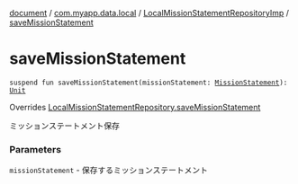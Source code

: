 [document](../../index.md) / [com.myapp.data.local](../index.md) / [LocalMissionStatementRepositoryImp](index.md) / [saveMissionStatement](./save-mission-statement.md)

# saveMissionStatement

`suspend fun saveMissionStatement(missionStatement: `[`MissionStatement`](../../com.myapp.domain.model.entity/-mission-statement/index.md)`): `[`Unit`](https://kotlinlang.org/api/latest/jvm/stdlib/kotlin/-unit/index.html)

Overrides [LocalMissionStatementRepository.saveMissionStatement](../../com.myapp.domain.repository/-local-mission-statement-repository/save-mission-statement.md)

ミッションステートメント保存

### Parameters

`missionStatement` - 保存するミッションステートメント